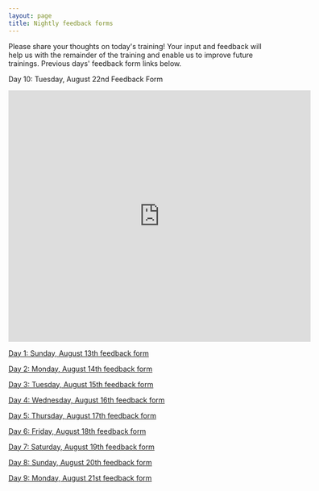 ```yaml
---
layout: page
title: Nightly feedback forms
---
```

Please share your thoughts on today's training! Your input and feedback will help us with the remainder of the training and enable us to improve future trainings. Previous days' feedback form links below.


Day 10: Tuesday, August 22nd Feedback Form
<iframe src="https://docs.google.com/forms/d/e/1FAIpQLSeJLlOXr0m1_6D64gbU_us9ps5nIfCSYta9MH1-XuaevwyFpA/viewform?embedded=true" width="600" height="500" frameborder="0" marginheight="0" marginwidth="0">Loading...</iframe>


[Day 1: Sunday, August 13th feedback form](https://docs.google.com/forms/d/e/1FAIpQLSe0wPyLstSDCrLkiU1RX11-jwQW7M3X6VoRAsyyJ_vUjIEXVA/viewform)

[Day 2: Monday, August 14th feedback form](https://docs.google.com/forms/d/e/1FAIpQLSfsRN4B5JmoP2EHsY4qkMgx1RUMU7MWH-p_mJNnVTy0uE8RRw/viewform)

[Day 3: Tuesday, August 15th feedback form](https://docs.google.com/forms/d/e/1FAIpQLScuc_j-KF5uiLdWWYZuAE2mn0-eykS7Iyy1mhHoKwvRwH9vxQ/viewform?)

[Day 4: Wednesday, August 16th feedback form](https://docs.google.com/forms/d/e/1FAIpQLSf2Xuvo9oSaYJESomwDRb0y96O02RPPS7R_RuBM7hQ5NqsL5g/viewform?)

[Day 5: Thursday, August 17th feedback form](https://docs.google.com/forms/d/e/1FAIpQLScf201WhNrFkx7044esKzrhGpbvbL3mcXY0prPO_LF7clg7sA/viewform?)

[Day 6: Friday, August 18th feedback form](https://docs.google.com/forms/d/e/1FAIpQLScWRFD6n2a5UKXDjD7B_55OtR6fq1n-Ufj4-fwVJkv3HmoK7g/viewform?)

[Day 7: Saturday, August 19th feedback form](https://docs.google.com/forms/d/e/1FAIpQLSc3QEre5XVA9TDLiuPud4mQ1XpPg0pNLMg6R5DT17_Otb60-g/viewform?)

[Day 8: Sunday, August 20th feedback form](https://docs.google.com/forms/d/e/1FAIpQLSfi64eUWQCtcU-tVak1ObNjeGyNWjFwU6aeGNQgcu_DUKlgug/viewform?)

[Day 9: Monday, August 21st feedback form](https://docs.google.com/forms/d/e/1FAIpQLSdSYJwljVju5bq6WzlpxcYQQXfQ9_1w-vztQgwXZh5ykbsvKw/viewform?)
